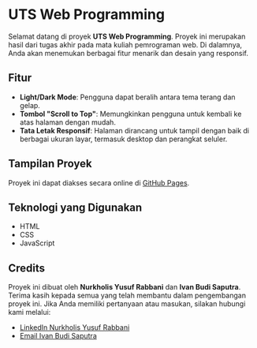 # UTS Web Programming

Selamat datang di proyek **UTS Web Programming**. Proyek ini merupakan hasil dari tugas akhir pada mata kuliah pemrograman web. Di dalamnya, Anda akan menemukan berbagai fitur menarik dan desain yang responsif.

## Fitur

- **Light/Dark Mode**: Pengguna dapat beralih antara tema terang dan gelap.
- **Tombol "Scroll to Top"**: Memungkinkan pengguna untuk kembali ke atas halaman dengan mudah.
- **Tata Letak Responsif**: Halaman dirancang untuk tampil dengan baik di berbagai ukuran layar, termasuk desktop dan perangkat seluler.

## Tampilan Proyek

Proyek ini dapat diakses secara online di [GitHub Pages](https://nurkholisyusufrabbani.github.io/UTS-Web-Programming/).

## Teknologi yang Digunakan

- HTML
- CSS
- JavaScript

## Credits

Proyek ini dibuat oleh **Nurkholis Yusuf Rabbani** dan **Ivan Budi Saputra**. Terima kasih kepada semua yang telah membantu dalam pengembangan proyek ini. Jika Anda memiliki pertanyaan atau masukan, silakan hubungi kami melalui:

- [LinkedIn Nurkholis Yusuf Rabbani](https://www.linkedin.com/in/nurkholisyusufrabbani/)
- [Email Ivan Budi Saputra](mailto:ivanbudi1234@gmail.com)
